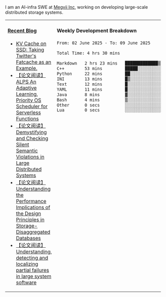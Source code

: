 I am an AI-infra SWE at [Megvii Inc](https://en.megvii.com/), working on developing large-scale distributed storage systems.

<table width="960px">
<tr>
<td valign="top" width="50%">

#### <a href="https://www.kongjun18.me" target="_blank">Recent Blog</a>

<!-- BLOG-POST-LIST:START -->
- [KV Cache on SSD: Taking Twitter&#39;s Fatcache as an Example.](https://kongjun18.github.io/posts/kv-cache-on-disk-taking-twitters-fatcache-as-an-example/)
- [【论文阅读】ALPS An Adaptive Learning, Priority OS Scheduler for Serverless Functions](https://kongjun18.github.io/posts/alps-an-adaptive-learning-priority-os-scheduler-for-serverless-functions/)
- [【论文阅读】Demystifying and Checking Silent Semantic Violations in Large Distributed Systems](https://kongjun18.github.io/posts/demystifying-and-checking-silent-semantic-violations-in-large-distributed-systems/)
- [【论文阅读】Understanding the Performance Implications of the Design Principles in Storage-Disaggregated Databases](https://kongjun18.github.io/posts/understanding-the-performance-implications-of-the-design-principles-in-storage-disaggregated-databases/)
- [【论文阅读】Understanding, detecting and localizing partial failures in large system software](https://kongjun18.github.io/posts/understanding-detecting-and-localizing-partial-failures-in-large-system-software/)
<!-- BLOG-POST-LIST:END -->

</td>
<td valign="top" width="50%">

#### Weekly Development Breakdown

<!--START_SECTION:waka-->

```txt
From: 02 June 2025 - To: 09 June 2025

Total Time: 4 hrs 30 mins

Markdown   2 hrs 23 mins   █████████████▒░░░░░░░░░░░   52.95 %
C++        53 mins         █████░░░░░░░░░░░░░░░░░░░░   19.66 %
Python     22 mins         ██░░░░░░░░░░░░░░░░░░░░░░░   08.29 %
INI        13 mins         █▒░░░░░░░░░░░░░░░░░░░░░░░   05.03 %
Text       12 mins         █░░░░░░░░░░░░░░░░░░░░░░░░   04.64 %
YAML       11 mins         █░░░░░░░░░░░░░░░░░░░░░░░░   04.41 %
Java       8 mins          ▓░░░░░░░░░░░░░░░░░░░░░░░░   03.04 %
Bash       4 mins          ▒░░░░░░░░░░░░░░░░░░░░░░░░   01.62 %
Other      0 secs          ░░░░░░░░░░░░░░░░░░░░░░░░░   00.24 %
Lua        0 secs          ░░░░░░░░░░░░░░░░░░░░░░░░░   00.12 %
```

<!--END_SECTION:waka-->
</td>
</tr>

</table>
